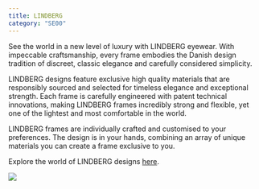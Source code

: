 ```yaml
---
title: LINDBERG
category: "SE00"
---
```

<div class="employee-heading">
See the world in a new level of luxury with LINDBERG eyewear. With impeccable craftsmanship, every frame embodies the Danish design tradition of discreet, classic elegance and carefully considered simplicity. 
<p>
<p>LINDBERG designs feature exclusive high quality materials that are responsibly sourced and selected for timeless elegance and exceptional strength. Each frame is carefully engineered with patent technical innovations, making LINDBERG frames incredibly strong and flexible, yet one of the lightest and most comfortable in the world. 

LINDBERG frames are individually crafted and customised to your preferences. The design is in your hands, combining an array of unique materials you can create a frame exclusive to you. 

Explore the world of LINDBERG designs <a href="http://lindberg.com" target="_">here</a>.

![](/img/uploads/lindberg-detail.jpg)

</div>